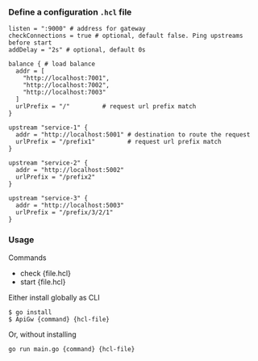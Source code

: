 ### Define a configuration `.hcl` file

```hcl
listen = ":9000" # address for gateway
checkConnections = true # optional, default false. Ping upstreams before start
addDelay = "2s" # optional, default 0s

balance { # load balance
  addr = [
    "http://localhost:7001",
    "http://localhost:7002",
    "http://localhost:7003"
  ]
  urlPrefix = "/"         # request url prefix match
}

upstream "service-1" {
  addr = "http://localhost:5001" # destination to route the request
  urlPrefix = "/prefix1"         # request url prefix match 
}

upstream "service-2" {
  addr = "http://localhost:5002"
  urlPrefix = "/prefix2"
}

upstream "service-3" {
  addr = "http://localhost:5003"
  urlPrefix = "/prefix/3/2/1"
}
```

### Usage

Commands
- check {file.hcl}
- start {file.hcl}

Either install globally as CLI 

```shell
$ go install
$ ApiGw {command} {hcl-file}
```

Or, without installing

```shell
go run main.go {command} {hcl-file}
```
